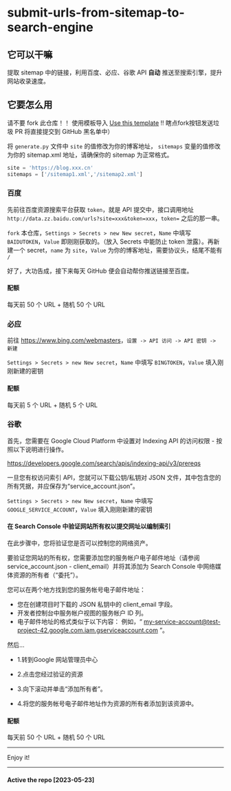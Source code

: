# submit-urls-from-sitemap-to-search-engine

## 它可以干嘛

提取 sitemap 中的链接，利用百度、必应、谷歌 API **自动** 推送至搜索引擎，提升网站收录速度。

## 它要怎么用

请不要 fork 此仓库！！ 使用模板导入 [Use this template](https://github.com/MHG-LAB/submit-urls-from-sitemap-to-search-engine/generate) !! 瞎点fork按钮发送垃圾 PR 将直接提交到 GitHub 黑名单中）

将 `generate.py` 文件中 `site` 的值修改为你的博客地址， `sitemaps` 变量的值修改为你的 sitemap.xml 地址，请确保你的 sitemap 为正常格式。

```py
site = 'https://blog.xxx.cn'
sitemaps = ['/sitemap1.xml','/sitemap2.xml']
```

### 百度

先前往百度资源搜索平台获取 `token`，就是 API 提交中，接口调用地址 `http://data.zz.baidu.com/urls?site=xxx&token=xxx`，`token=` 之后的那一串。

`fork` 本仓库，`Settings > Secrets > new New secret`，`Name` 中填写 `BAIDUTOKEN`，`Value` 即刚刚获取的。（放入 Secrets 中能防止 token 泄露）。再新建一个 secret，`name` 为 `site`，`Value` 为你的博客地址，需要协议头，结尾不能有 `/`

好了，大功告成，接下来每天 GitHub 便会自动帮你推送链接至百度。

#### 配额

每天前 50 个 URL + 随机 50 个 URL

### 必应

前往 <https://www.bing.com/webmasters>，`设置 -> API 访问 -> API 密钥 -> 新建`

`Settings > Secrets > new New secret`，`Name` 中填写 `BINGTOKEN`，`Value` 填入刚刚新建的密钥

#### 配额

每天前 5 个 URL + 随机 5 个 URL

### 谷歌

首先，您需要在 Google Cloud Platform 中设置对 Indexing API 的访问权限 - 按照以下说明进行操作。

https://developers.google.com/search/apis/indexing-api/v3/prereqs

一旦您有权访问索引 API，您就可以下载公钥/私钥对 JSON 文件，其中包含您的所有凭据，并应保存为“service_account.json”。

`Settings > Secrets > new New secret`，`Name` 中填写 `GOOGLE_SERVICE_ACCOUNT`，`Value` 填入刚刚新建的密钥

#### 在 Search Console 中验证网站所有权以提交网址以编制索引

在此步骤中，您将验证您是否可以控制您的网络资产。

要验证您网站的所有权，您需要添加您的服务帐户电子邮件地址（请参阅 service_account.json - client_email）并将其添加为 Search Console 中网络媒体资源的所有者（“委托”）。

您可以在两个地方找到您的服务帐号电子邮件地址：

- 您在创建项目时下载的 JSON 私钥中的 client_email 字段。
- 开发者控制台中服务帐户视图的服务帐户 ID 列。
- 电子邮件地址的格式类似于以下内容：
例如，“ my-service-account@test-project-42.google.com.iam.gserviceaccount.com ”。

然后...

- 1.转到Google 网站管理员中心

- 2.点击您经过验证的资源

- 3.向下滚动并单击“添加所有者”。

- 4.将您的服务帐号电子邮件地址作为资源的所有者添加到该资源中。

#### 配额

每天前 50 个 URL + 随机 50 个 URL

---

Enjoy it!

---

#### Active the repo [2023-05-23]

